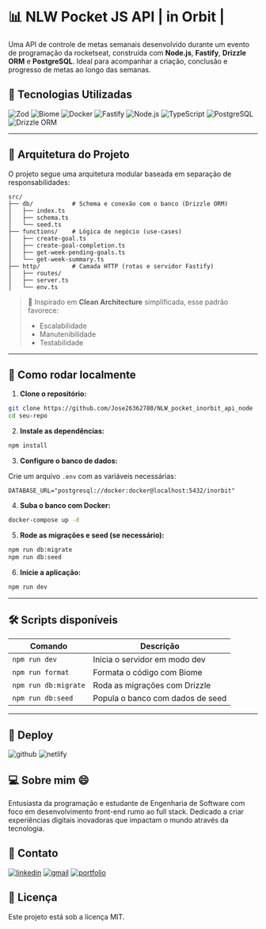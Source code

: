 
# 📊 NLW Pocket JS API |  in Orbit | 

Uma API de controle de metas semanais desenvolvido durante um evento de programação da rocketseat, construída com **Node.js**, **Fastify**, **Drizzle ORM** e **PostgreSQL**. Ideal para acompanhar a criação, conclusão e progresso de metas ao longo das semanas.

## 🚀 Tecnologias Utilizadas
 
  ![Zod](https://img.shields.io/badge/zod-000643?style=for-the-badge&logo=zod&logoColor=white)
 ![Biome](https://img.shields.io/badge/Biome-000320?style=for-the-badge&logo=Biome&logoColor=blue)
![Docker](https://img.shields.io/badge/Docker-2496ED?style=for-the-badge&logo=docker&logoColor=white)
![Fastify](https://img.shields.io/badge/fastify-345?style=for-the-badge&logo=Fastify&logoColor=white)
 ![Node.js](https://img.shields.io/badge/Node.js-43853D?style=for-the-badge&logo=node.js&logoColor=white)
 ![TypeScript](https://img.shields.io/badge/TypeScript-007ACC?style=for-the-badge&logo=typescript&logoColor=white)
  ![PostgreSQL](https://img.shields.io/badge/PostgreSQL-316192?style=for-the-badge&logo=postgresql&logoColor=white)
    ![Drizzle ORM](https://img.shields.io/badge/Drizzle_ORM-123?style=for-the-badge&logo=drizzle&logoColor=green)


---

## 🧱 Arquitetura do Projeto

O projeto segue uma arquitetura modular baseada em separação de responsabilidades:

```
src/
├── db/           # Schema e conexão com o banco (Drizzle ORM)
│   ├── index.ts
│   ├── schema.ts
│   └── seed.ts
├── functions/    # Lógica de negócio (use-cases)
│   ├── create-goal.ts
│   ├── create-goal-completion.ts
│   ├── get-week-pending-goals.ts
│   └── get-week-summary.ts
├── http/         # Camada HTTP (rotas e servidor Fastify)
│   ├── routes/
│   ├── server.ts
│   └── env.ts
```

> 📌 Inspirado em **Clean Architecture** simplificada, esse padrão favorece:
> - Escalabilidade
> - Manutenibilidade
> - Testabilidade

---

## 🔧 Como rodar localmente

1. **Clone o repositório:**

```bash
git clone https://github.com/Jose26362780/NLW_pocket_inorbit_api_node
cd seu-repo
```

2. **Instale as dependências:**

```bash
npm install
```

3. **Configure o banco de dados:**

Crie um arquivo `.env` com as variáveis necessárias:

```
DATABASE_URL="postgresql://docker:docker@localhost:5432/inorbit"
```

4. **Suba o banco com Docker:**

```bash
docker-compose up -d
```

5. **Rode as migrações e seed (se necessário):**

```bash
npm run db:migrate
npm run db:seed
```

6. **Inicie a aplicação:**

```bash
npm run dev
```

---

## 🛠️ Scripts disponíveis

| Comando             | Descrição                         |
|---------------------|-----------------------------------|
| `npm run dev`       | Inicia o servidor em modo dev     |
| `npm run format`    | Formata o código com Biome        |
| `npm run db:migrate`| Roda as migrações com Drizzle     |
| `npm run db:seed`   | Popula o banco com dados de seed  |

---


## 🔗 Deploy 

![github](https://img.shields.io/badge/github-000000?style=for-the-badge&logo=github&logoColor=white)
![netlify](https://img.shields.io/badge/vercel-023?style=for-the-badge&logo=vercel&logoColor=white)



## 💻 Sobre mim 😄
 Entusiasta da programação e estudante de Engenharia de Software com foco em        desenvolvimento front-end rumo ao full stack. Dedicado a criar experiências digitais inovadoras que impactam o mundo através da tecnologia.

## 🔗 Contato 

[![linkedin](https://img.shields.io/badge/Linkedin-0A66C2?style=for-the-badge&logo=linkedin&logoColor=white)](https://www.linkedin.com/in/jose-martinez-352032222/)
[![gmail](https://img.shields.io/badge/Gmail-D14836?style=for-the-badge&logo=gmail&logoColor=white)](https://mailto:juniorjose1925@gmail.com)
[![portfolio](https://img.shields.io/badge/Jose.Dev-0A0A03?style=for-the-badge&logo=react&logoColor=whit)](https://my-portfolio-jose-martinez.netlify.app/)


## 📄 Licença

Este projeto está sob a licença MIT.






